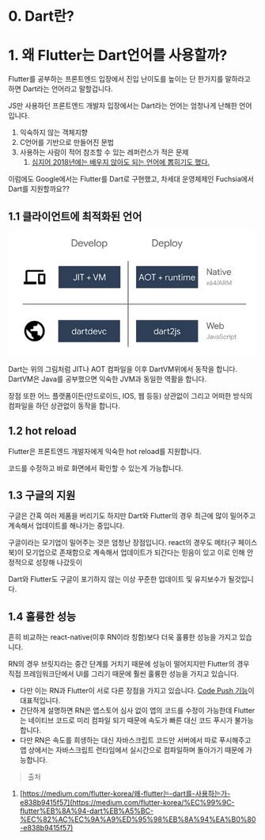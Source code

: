 # 0. Dart란?

# 1. 왜 Flutter는 Dart언어를 사용할까?

Flutter를 공부하는 프론트엔드 입장에서 진입 난이도를 높이는 단 한가지를 말하라고 하면 Dart라는 언어라고 말할겁니다.

JS만 사용하던 프론트엔드 개발자 입장에서는 Dart라는 언어는 엄청나게 난해한 언어입니다.

1. 익숙하지 않는 객체지향
2. C언어를 기반으로 만들어진 문법
3. 사용하는 사람이 적어 참조할 수 있는 레퍼런스가 적은 문제
    1. [심지어 2018년에는 배우지 않아도 되는 언어에 뽑히기도 했다.](https://www.itworld.co.kr/news/108761)

이럼에도 Google에서는 Flutter를 Dart로 구현했고, 차세대 운영체제인 Fuchsia에서 Dart를 지원할까요??

## 1.1 클라이언트에 최적화된 언어

![Untitled](./0%20Dart%EB%9E%80%3F/Untitled.webp)

Dart는 위의 그림처럼 JIT나 AOT 컴파일을 이후 DartVM위에서 동작을 합니다.
DartVM은 Java를 공부했으면 익숙한 JVM과 동일한 역활을 합니다.

장점 또한 어느 플랫폼이든(안드로이드, IOS, 웹 등등) 상관없이 그리고 어떠한 방식의 컴파일을 하던 상관없이 동작을 합니다.

## 1.2 hot reload

Flutter은 프론트엔드 개발자에게 익숙한 hot reload를 지원합니다.

코드를 수정하고 바로 화면에서 확인할 수 있는게 가능합니다.

## 1.3 구글의 지원

구글은 간혹 여러 제품을 버리기도 하지만
Dart와 Flutter의 경우 최근에 많이 밀어주고 계속해서 업데이트를 해나가는 중입니다.

구글이라는 모기업이 밀어주는 것은 엄청난 장점입니다.
react의 경우도 메타(구 페이스북)이 모기업으로 존재함으로 계속해서 업데이트가 되간다는 믿음이 있고 이로 인해 안정적으로 성장해 나갔듯이 

Dart와 Flutter도 구글이 포기하지 않는 이상 꾸준한 업데이트 및 유지보수가 될것입니다.

## 1.4 훌륭한 성능

흔히 비교하는 react-native(이후 RN이라 칭함)보다 더욱 훌륭한 성능을 가지고 있습니다.

RN의 경우 브릿지라는 중간 단계를 거치기 때문에 성능이 떨어지지만 
Flutter의 경우 직접 프레임워크단에서 UI를 그리기 때문에 훨씬 훌륭한 성능을 가지고 있습니다.

- 다만 이는 RN과 Flutter이 서로 다른 장점을 가지고 있습니다.
[Code Push 기능](https://learn.microsoft.com/ko-kr/appcenter/distribution/codepush/)이 대표적입니다.
- 간단하게 설명하면 RN은 앱스토어 심사 없이 앱의 코드를 수정이 가능한데 Flutter는 네이티브 코드로 미리 컴파일 되기 때문에 속도가 빠른 대신 코드 푸시가 불가능합니다.
- 다만 RN은 속도를 희생하는 대신 자바스크립트 코드만 서버에서 따로 푸시해주고 앱 상에서는 자바스크립트 런타임에서 실시간으로 컴파일하며 돌아가기 때문에 가능합니다.

> 출처
1. [https://medium.com/flutter-korea/왜-flutter는-dart를-사용하는가-e838b9415f57](https://medium.com/flutter-korea/%EC%99%9C-flutter%EB%8A%94-dart%EB%A5%BC-%EC%82%AC%EC%9A%A9%ED%95%98%EB%8A%94%EA%B0%80-e838b9415f57)
>